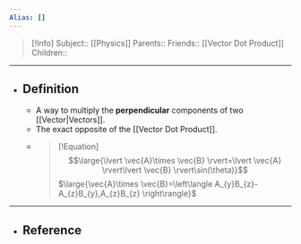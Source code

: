 ```yaml
---
Alias: []
---
```

> [!Info]
> Subject:: [[Physics]]
> Parents:: 
> Friends:: [[Vector Dot Product]]
> Children:: 
---
- ## Definition
	- A way to multiply the **perpendicular** components of two [[Vector|Vectors]].
	- The exact opposite of the [[Vector Dot Product]].
	- > [!Equation]
	  > $$\large{\lvert \vec{A}\times \vec{B} \rvert=\lvert \vec{A} \rvert\lvert \vec{B} \rvert\sin(\theta)}$$
	  > $\large{\vec{A}\times \vec{B}=\left\langle A_{y}B_{z}-A_{z}B_{y},A_{z}B_{z} \right\rangle}$
---
- ## Reference